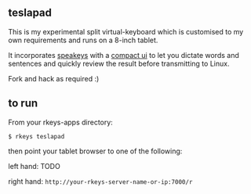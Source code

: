 ## teslapad

This is my experimental split virtual-keyboard which is customised
to my own requirements and runs on a 8-inch tablet.

It incorporates [speakeys](../speakeys) with a [compact ui](../mixin/speakbar.jade)
to let you dictate words and sentences and quickly review the result
before transmitting to Linux.

Fork and hack as required :)

## to run

From your rkeys-apps directory:

    $ rkeys teslapad

then point your tablet browser to one of the following:

left hand: TODO

right hand: `http://your-rkeys-server-name-or-ip:7000/r`
